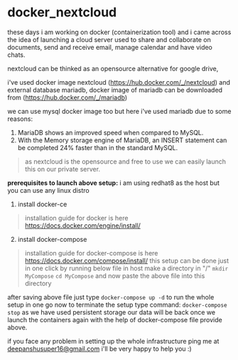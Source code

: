 # docker_nextcloud

these days i am working on docker (containerization tool)
and i came across the idea of launching a cloud server used to share and collaborate on documents, send and receive email, manage calendar and have video chats.

nextcloud can be thinked as an opensource alternative for google drive,

i've used docker image nextcloud (https://hub.docker.com/_/nextcloud) and external database mariadb, docker image of mariadb can be downloaded from (https://hub.docker.com/_/mariadb)

we can use mysql docker image too but here i've used mariadb due to some reasons:
1. MariaDB shows an improved speed when compared to MySQL.
2. With the Memory storage engine of MariaDB, an INSERT statement can be completed 24% faster than in the standard MySQL.


> as nextcloud is the opensource and free to use we can easily launch this on our private server.

**prerequisites to launch above setup:**
i am using redhat8 as the host but you can use any linux distro
1. install docker-ce
> installation guide for docker is here https://docs.docker.com/engine/install/
2. install docker-compose
> installation guide for docker-compose is here https://docs.docker.com/compose/install/
 this setup can be done just in one click by running below file in host
 make a directory in "/"
 `mkdir MyCompose`
 `cd MyCompose`
 and now paste the above file into this directory

after saving above file just type `docker-compose up -d`
to run the whole setup in one go
now to terminate the setup type command: `docker-compose stop`
as we have used persistent storage our data will be back once we launch the containers again with the help of docker-compose file provide above.

if you face any problem in setting up the whole infrastructure ping me at deepanshusuper16@gmail.com
i'll be very happy to help you :)


